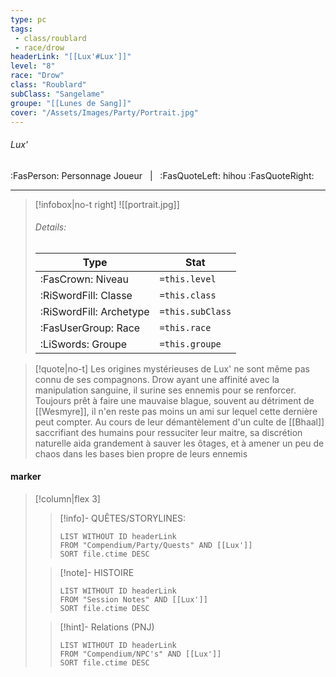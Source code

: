 ```yaml
---
type: pc
tags:
 - class/roublard
 - race/drow
headerLink: "[[Lux'#Lux']]"
level: "8"
race: "Drow"
class: "Roublard"
subClass: "Sangelame"
groupe: "[[Lunes de Sang]]"
cover: "/Assets/Images/Party/Portrait.jpg"
---
```


###### Lux'
:FasPerson: Personnage Joueur &nbsp; | &nbsp; :FasQuoteLeft: hihou :FasQuoteRight:
___
> [!infobox|no-t right]
> ![[portrait.jpg]]
> ###### Details:
> | Type | Stat |
> | ---- | ---- |
> | :FasCrown: Niveau   | `=this.level` |
> | :RiSwordFill: Classe |  `=this.class`|
> | :RiSwordFill: Archetype |  `=this.subClass`|
> |  :FasUserGroup: Race |  `=this.race`|
> |  :LiSwords: Groupe |  `=this.groupe`|

> [!quote|no-t]
> Les origines mystérieuses de Lux' ne sont même pas connu de ses compagnons. Drow ayant une affinité avec la manipulation sanguine, il surine ses ennemis pour se renforcer. Toujours prêt à faire une mauvaise blague, souvent au détriment de [[Wesmyre]], il n'en reste pas moins un ami sur lequel cette dernière peut compter. Au cours de leur démantèlement d'un culte de [[Bhaal]] saccrifiant des humains pour ressuciter leur maitre, sa discrétion naturelle aida grandement à sauver les ôtages, et à amener un peu de chaos dans les bases bien propre de leurs ennemis
 
#### marker
> [!column|flex 3]
>> [!info]- QUÊTES/STORYLINES:
>>```dataview
>>LIST WITHOUT ID headerLink
>>FROM "Compendium/Party/Quests" AND [[Lux']]
>>SORT file.ctime DESC
>
>>[!note]- HISTOIRE
>>```dataview
>>LIST WITHOUT ID headerLink
>>FROM "Session Notes" AND [[Lux']]
>>SORT file.ctime DESC
>
>>[!hint]- Relations (PNJ)
>>```dataview
>>LIST WITHOUT ID headerLink
>>FROM "Compendium/NPC's" AND [[Lux']]
>>SORT file.ctime DESC
>>
```image-layout-masonry-3

```
